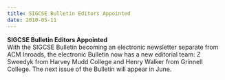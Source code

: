 ```yaml
---
title: SIGCSE Bulletin Editors Appointed
date: 2010-05-11
---
```


**SIGCSE Bulletin Editors Appointed**\
With the SIGCSE Bulletin becoming an electronic newsletter separate from
ACM Inroads, the electronic Bulletin now has a new editorial team: Z
Sweedyk from Harvey Mudd College and Henry Walker from Grinnell College.
The next issue of the Bulletin will appear in June.

